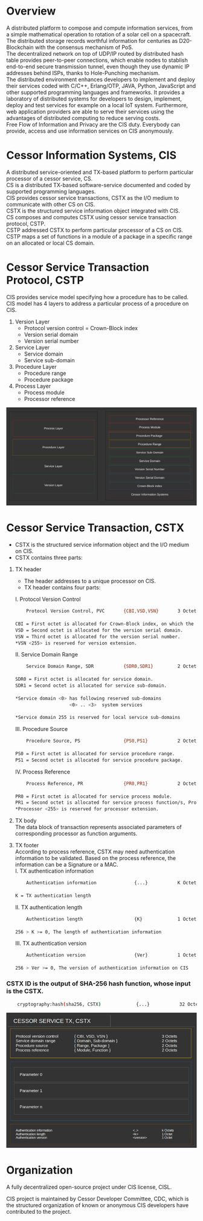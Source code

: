 # Overview

A distributed platform to compose and compute information services, from a simple mathematical operation to rotation of a solar cell on a spacecraft.<br/>
The distributed storage records worthful information for centuries as D20-Blockchain with the consensus mechanism of PoS.<br/>
The decentralized network on top of UDP/IP routed by distributed hash table provides peer-to-peer connections, which enable nodes to stablish end-to-end secure transmission tunnel, even though they use dynamic IP addresses behind ISPs, thanks to Hole-Punching mechanism.<br/>
The distributed environment enhances developers to implement and deploy their services coded with C/C++, Erlang/OTP, JAVA, Python, JavaScript and other supported programming languages and frameworks. It provides a laboratory of distributed systems for developers to design, implement, deploy and test services for example on a local IoT system. Furthermore, web application providers are able to serve their services using the advantages of distributed computing to reduce serving costs.<br/>
Free Flow of Information and Privacy are the CIS duty. Everybody can provide, access and use information services on CIS anonymously.<br/>



# Cessor Information Systems, CIS

A distributed service-oriented and TX-based platform to perform particular processor of a cessor service, CS.<br />
CS is a distributed TX-based software-service documented and coded by supported programming languages.<br />
CIS provides cessor service transactions, CSTX as the I/O medium to communicate with other CS on CIS.<br />
CSTX is the structured service information object integrated with CIS.<br />
CS composes and computes CSTX using cessor service transaction protocol, CSTP.<br />
CSTP addressed CSTX to perform particular processor of a CS on CIS.<br />
CSTP maps a set of functions in a module of a package in a specific range on an allocated or local CS domain.<br />

# Cessor Service Transaction Protocol, CSTP

CIS provides service model specifying how a procedure has to be called.
CIS model has 4 layers to address a particular process of a procedure on CIS.

1. Version Layer<br />
	- Protocol version control = Crown-Block index
	- Version serial domain
	- Version serial number
2. Service Layer
	- Service domain
	- Service sub-domain
3. Procedure Layer
	- Procedure range
	- Procedure package
4. Process Layer
	- Process module
	- Processor reference

![alt text][ref_cstp_layers]

# Cessor Service Transaction, CSTX
- CSTX is the structured service information object and the I/O medium on CIS.
- CSTX contains three parts:<br/>

1. TX header<br/>
    - The header addresses to a unique processor on CIS.<br/>
    - TX header contains four parts:<br/>

	I. Protocol Version Control
    ```sh
        Protocol Version Control, PVC       {CBI,VSD,VSN}       3 Octets

    CBI = First octet is allocated for Crown-Block index, on which the protocol is issued.
    VSD = Second octet is allocated for the version serial domain.
    VSN = Third octet is allocated for the version serial number.
    *VSN <255> is reserved for version extension.
    ```

	II. Service Domain Range

    ```sh
        Service Domain Range, SDR           {SDR0,SDR1}         2 Octets

    SDR0 = First octet is allocated for service domain.
    SDR1 = Second octet is allocated for service sub-domain.

    *Service domain <0> has following reserved sub-domains
                        <0> .. <3>	system services

    *Service domain 255 is reserved for local service sub-domains
    ```

	III. Procedure Source
    ```sh
        Procedure Source, PS                {PS0,PS1}           2 Octets

    PS0 = First octet is allocated for service procedure range.
	PS1 = Second octet is allocated for service procedure package.
    ```

	IV. Process Reference

    ```sh
        Process Reference, PR               {PR0,PR1}           2 Octets

    PR0 = First octet is allocated for service process module.
    PR1 = Second octet is allocated for service process function/s, Processor.
    *Processor <255> is reserved for processor extension.
    ```


2. TX body<br/>
    The data block of transaction represents associated parameters of corresponding processor as function arguments.
	
3. TX footer<br/>
	According to process reference, CSTX may need authentication information to be validated.
	Based on the process reference, the information can be a Signature or a MAC.<br/>
    I. TX authentication information
    ```sh
        Authentication information              {...}           K Octets

    K = TX authentication length
    ```
    II. TX authentication length
    ```sh
        Authentication length                   {K}             1 Octet

    256 > K >= 0, The length of authentication information
    ```
    III. TX authentication version
    ```sh
        Authentication version                  {Ver}           1 Octet

    256 > Ver >= 0, The version of authentication information on CIS
    ```
### CSTX ID is the output of SHA-256 hash function, whose input is the CSTX.<br/>
```sh
    cryptography:hash(sha256, CSTX)             {...}           32 Octets
```
![alt text][ref_cstx]
# Organization

A fully decentralized open-source project under CIS license, CISL.<br/>

CIS project is maintained by Cessor Developer Committee, CDC, which is the structured organization of known or anonymous CIS developers have contributed to the project. 





[ref_cstp_layers]: <https://github.com/cessor-org/CIS/blob/main/docs/CSTP/CSTP-layers.png>
[ref_cstx]: <https://github.com/cessor-org/CIS/blob/main/docs/CSTP/CSTX.png>